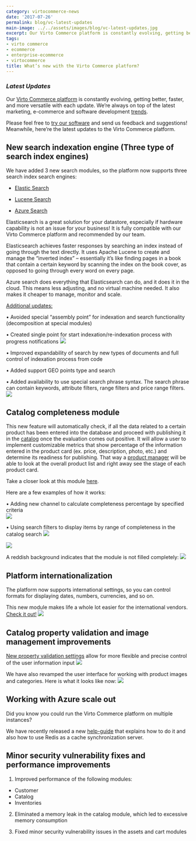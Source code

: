 ```yaml
---
category: virtocommerce-news
date: '2017-07-26'
permalink: blog/vc-latest-updates
main-image: ../../assets/images/blog/vc-latest-updates.jpg
excerpt: Our Virto Commerce platform is constantly evolving, getting better, faster, and more versatile with each update. We’re always on top of the latest marketing, e-commerce and software development trends. Here’re the latest updates to the Virto Commerce platform.
tags:
- virto commerce
- ecommerce
- enterprise-ecommerce
- virtocommerce
title: What’s new with the Virto Commerce platform?
---
```

### <dfn>Latest Updates</dfn>

Our <a href="{{ 'https://virtocommerce.com/b2b-ecommerce-platform' | absolute_url }}">Virto Commerce platform</a> is constantly evolving, getting better, faster, and more versatile with each update. We’re always on top of the latest marketing, e-commerce and software development <a href="{{ '/glossary/b2b-ecommerce-trends' | absolute_url }}">trends</a>.

Please feel free to [try our software](https://virtocommerce.com/try-now) and send us feedback and suggestions! Meanwhile, here’re the latest updates to the Virto Commerce platform.

<h2>New search indexation engine (Three type of search index engines)</h2>

We have added 3 new search modules, so the platform now supports three search index search engines:

-	[Elastic Search](https://virtocommerce.com/apps/extensions/virto-elasticsearch-module)

-	[Lucene Search]( https://virtocommerce.com/apps/extensions/virto-lucene-search-module)

-	[Azure Search](https://virtocommerce.com/apps/extensions/virto-azure-search-module)

Elasticsearch is a great solution for your datastore, especially if hardware capability is not an issue for your business! It is fully compatible with our Virto Commerce platform and recommended by our team. 

Elasticsearch achieves faster responses by searching an index instead of going through the text directly. It uses Apache Lucene to create and manage the “inverted index” – essentially it’s like finding pages in a book that contain a certain keyword by scanning the index on the book cover, as opposed to going through every word on every page.

Azure search does everything that Elasticsearch can do, and it does it in the cloud. This means less adjusting, and no virtual machine needed. It also makes it cheaper to manage, monitor and scale. 

<ins>Additional updates:</ins>

•	Avoided special “assembly point” for indexation and search functionality (decomposition at special modules) 

•	Created single point for start indexation/re-indexation process with progress notifications 
<img src='../../assets/images/blog/additional-updates.jpg'>

•	Improved expandability of search by new types of documents and full control of indexation process from code

•	Added support GEO points type and search

•	Added availability to use special search  phrase syntax. The search phrase can contain keywords, attribute filters, range filters and price range filters.
<img src='../../assets/images/blog/additional-updates-1.jpg'>

<h2>Catalog completeness module</h2>

This new feature will automatically check, if all the data related to a certain product has been entered into the database and proceed with publishing it in the <a href="{{ 'https://virtocommerce.com/glossary/punchout-catalog' | absolute_url }}">catalog</a> once the evaluation comes out positive. It will allow a user to implement customizable metrics that show percentage of the information entered in the product card (ex. price, description, photo, etc.) and determine its readiness for publishing. That way a <a href="{{ 'https://virtocommerce.com/product-information-management' | absolute_url }}">product manager</a> will be able to look at the overall product list and right away see the stage of each product card.

Take a closer look at this module [here](https://virtocommerce.com/apps/extensions/catalog-publishing).

Here are a few examples of how it works:

•	Adding new channel to calculate completeness percentage by specified criteria	
<img src='../../assets/images/blog/vc-latest-updates-1.jpg'>

•	Using search filters  to display items by range of completeness in the catalog search 
<img src='../../assets/images/blog/vc-latest-updates-2.jpg'>

<img src='../../assets/images/blog/vc-latest-updates-3.jpg'>

A reddish background indicates that the module is not filled completely:
<img src='../../assets/images/blog/vc-latest-updates-4.jpg'>

<h2>Platform internationalization</h2>

The platform now supports international settings, so you can control formats for displaying dates, numbers, currencies, and so on. 

This new module makes life a whole lot easier for the international vendors. [Check it out!](https://github.com/VirtoCommerce/vc-platform/releases/tag/v2.13.8)
<img src='../../assets/images/blog/vc-latest-updates-5.jpg'>

<h2>Catalog property validation and image management improvements</h2>

[New property validation settings]( https://github.com/VirtoCommerce/vc-module-catalog/releases/tag/v2.18.0) allow for more flexible and precise control of the user information input
<img src='../../assets/images/blog/vc-latest-updates-6.jpg'>

We have also revamped the user interface for working with product images and categories. Here is what it looks like now:
<img src='../../assets/images/blog/vc-latest-updates-7.jpg'>

<h2>Working with Azure scale out</h2>

Did you know you could run the Virto Commerce platform on multiple instances?

We have recently released a new [help-guide](https://virtocommerce.com/docs/vc2devguide/deployment/platform-scaleout) that explains how to do it and also how to use Redis as a cache synchronization server.

<h2>Minor security vulnerability fixes and performance improvements</h2>

1. Improved performance of the following modules: 

-	Customer
-	Catalog 
-	Inventories

2. Eliminated a memory leak in the catalog module, which led to excessive memory consumption

3. Fixed minor security vulnerability issues in the assets and cart modules 

